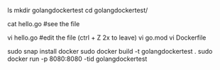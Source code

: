 ls
mkdir golangdockertest
cd golangdockertest/

cat hello.go   #see the file

vi hello.go    #edit the file (ctrl + Z 2x to leave)
vi go.mod
vi Dockerfile

sudo snap install docker
sudo docker build -t golangdockertest  .
sudo docker run -p 8080:8080  -tid golangdockertest
   
